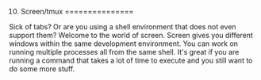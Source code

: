 10. Screen/tmux
===============

Sick of tabs? Or are you using a shell environment that does not even support them?
Welcome to the world of screen. Screen gives you different windows within the
same development environment. You can work on running multiple processes all
from the same shell. It's great if you are running a command that takes a lot of
time to execute and you still want to do some more stuff.
